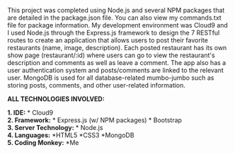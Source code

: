 This project was completed using Node.js and several NPM packages that are detailed in the package.json file.
You can also view my commands.txt file for package information. My development environment was Cloud9 and I 
used Node.js through the Express.js framework to design the 7 RESTful routes to create an application that 
allows users to post their favorite restaurants (name, image, description). Each posted restaurant has its 
own show page (restaurant/:id) where users can go to view the restaurant's description and comments as well
as leave a comment. The app also has a user authentication system and posts/comments are linked to the 
relevant user. MongoDB is used for all database-related mumbo-jumbo such as storing posts, comments, and 
other user-related information.

**ALL TECHNOLOGIES INVOLVED:**

**1. IDE:**  * Cloud9 <br />
**2. Framework:**  * Express.js (w/ NPM packages)   * Bootstrap <br />
**3. Server Technology:**   * Node.js <br />
**4. Languages:**   *HTML5   *CSS3   *MongoDB <br />
**5. Coding Monkey:**   *Me <br />